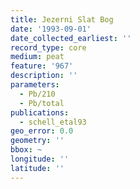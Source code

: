 ```yaml
---
title: Jezerni Slat Bog
date: '1993-09-01'
date_collected_earliest: ''
record_type: core
medium: peat
feature: '967'
description: ''
parameters:
  - Pb/210
  - Pb/total
publications:
  - schell_etal93
geo_error: 0.0
geometry: ''
bbox: ~
longitude: ''
latitude: ''
---
```

